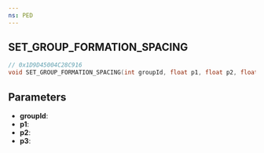 ```yaml
---
ns: PED
---
```

## SET_GROUP_FORMATION_SPACING

```c
// 0x1D9D45004C28C916
void SET_GROUP_FORMATION_SPACING(int groupId, float p1, float p2, float p3);
```

## Parameters
* **groupId**:
* **p1**:
* **p2**:
* **p3**:
